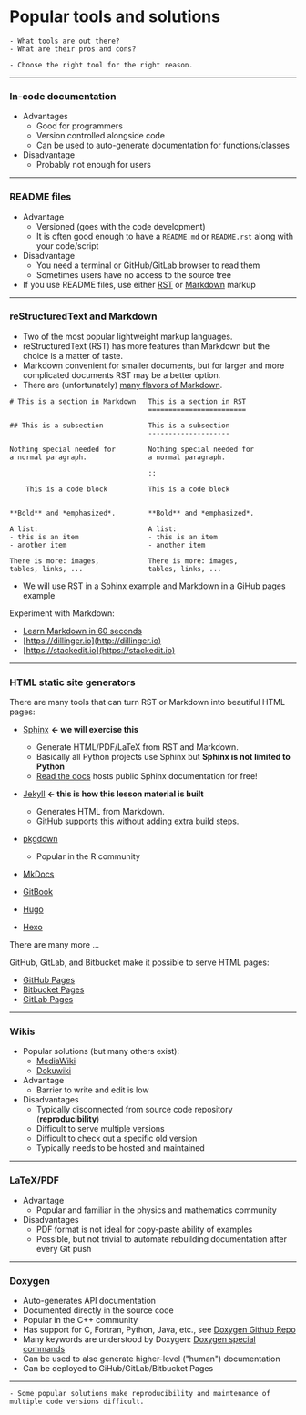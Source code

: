 # Popular tools and solutions

```{questions}
- What tools are out there?
- What are their pros and cons?
```

```{objectives}
- Choose the right tool for the right reason.
```

---

### In-code documentation

- Advantages
  - Good for programmers
  - Version controlled alongside code
  - Can be used to auto-generate documentation for functions/classes
- Disadvantage
  - Probably not enough for users

---

### README files

- Advantage
  - Versioned (goes with the code development)
  - It is often good enough to have a `README.md` or `README.rst` along with your code/script
- Disadvantage
  - You need a terminal or GitHub/GitLab browser to read them
  - Sometimes users have no access to the source tree
- If you use README files, use either
  [RST](http://docutils.sourceforge.net/rst.html) or
  [Markdown](https://commonmark.org/help/) markup

---

### reStructuredText and Markdown

- Two of the most popular lightweight markup languages.
- reStructuredText (RST) has more features than Markdown but the choice is a matter of taste.
- Markdown convenient for smaller documents,
  but for larger and more complicated documents RST may be a better option.
- There are (unfortunately) [many flavors of Markdown](https://github.com/jgm/CommonMark/wiki/Markdown-Flavors).

```
# This is a section in Markdown   This is a section in RST
                                  ========================

## This is a subsection           This is a subsection
                                  --------------------

Nothing special needed for        Nothing special needed for
a normal paragraph.               a normal paragraph.

                                  ::

    This is a code block          This is a code block


**Bold** and *emphasized*.        **Bold** and *emphasized*.

A list:                           A list:
- this is an item                 - this is an item
- another item                    - another item

There is more: images,            There is more: images,
tables, links, ...                tables, links, ...
```

- We will use RST in a Sphinx example and Markdown in a GiHub pages example

Experiment with Markdown:
- [Learn Markdown in 60 seconds](http://commonmark.org/help/)
- [https://dillinger.io](http://dillinger.io)
- [https://stackedit.io](https://stackedit.io)

---

### HTML static site generators

There are many tools that can turn RST or Markdown into beautiful HTML pages:

- [Sphinx](http://sphinx-doc.org) **<- we will exercise this**
  - Generate HTML/PDF/LaTeX from RST and Markdown.
  - Basically all Python projects use Sphinx but **Sphinx is not limited to Python**
  - [Read the docs](http://readthedocs.org)
    hosts public Sphinx documentation for free!

- [Jekyll](https://jekyllrb.com) **<- this is how this lesson material is built**
  - Generates HTML from Markdown.
  - GitHub supports this without adding extra build steps.

- [pkgdown](https://pkgdown.r-lib.org/)
  - Popular in the R community

- [MkDocs](https://www.mkdocs.org/)
- [GitBook](https://www.gitbook.com/)
- [Hugo](https://gohugo.io)
- [Hexo](https://hexo.io)

There are many more ...

GitHub, GitLab, and Bitbucket make it possible to serve HTML pages:
- [GitHub Pages](https://pages.github.com)
- [Bitbucket Pages](https://pages.bitbucket.io/)
- [GitLab Pages](https://pages.gitlab.io)

---

### Wikis

- Popular solutions (but many others exist):
  - [MediaWiki](https://www.mediawiki.org)
  - [Dokuwiki](https://www.dokuwiki.org)
- Advantage
  - Barrier to write and edit is low
- Disadvantages
  - Typically disconnected from source code repository (**reproducibility**)
  - Difficult to serve multiple versions
  - Difficult to check out a specific old version
  - Typically needs to be hosted and maintained

---

### LaTeX/PDF

- Advantage
  - Popular and familiar in the physics and mathematics community
- Disadvantages
  - PDF format is not ideal for copy-paste ability of examples
  - Possible, but not trivial to automate rebuilding documentation after every Git push

---

### Doxygen

- Auto-generates API documentation
- Documented directly in the source code
- Popular in the C++ community
- Has support for C, Fortran, Python, Java, etc.,
  see [Doxygen Github Repo](https://github.com/doxygen/doxygen)
- Many keywords are understood by Doxygen:
  [Doxygen special commands](http://www.doxygen.nl/manual/commands.html)
- Can be used to also generate higher-level ("human") documentation
- Can be deployed to GiHub/GitLab/Bitbucket Pages

---

```{keypoints}
- Some popular solutions make reproducibility and maintenance of multiple code versions difficult.
```
